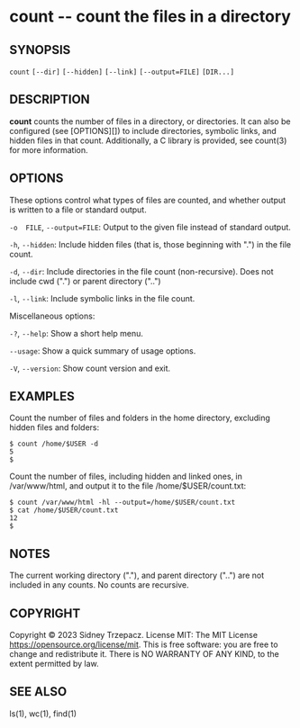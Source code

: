 count -- count the files in a directory 
=============================================

## SYNOPSIS

`count` `[--dir]` `[--hidden]` `[--link]` `[--output=FILE]` `[DIR...]`

## DESCRIPTION

**count** counts the number of files in a directory, or directories. It can also be configured (see [OPTIONS][]) to include directories, symbolic links, and hidden files in that count. Additionally, a C library is provided, see count(3) for more information.

## OPTIONS

These options control what types of files are counted, and whether output is written to a file or standard output.

`-o  FILE`, `--output=FILE`:
  Output to the given file instead of standard output.

`-h`, `--hidden`:
  Include hidden files (that is, those beginning with ".") in the file count.

`-d`, `--dir`:
  Include directories in the file count (non-recursive). Does not include cwd (".") or parent directory ("..")

`-l`, `--link`:
  Include symbolic links in the file count.

Miscellaneous options:

`-?`, `--help`:
  Show a short help menu.

`--usage`:
  Show a quick summary of usage options.

`-V`, `--version`:
  Show count version and exit.

## EXAMPLES

Count the number of files and folders in the home directory, excluding hidden files and folders:

    $ count /home/$USER -d
    5
    $

Count the number of files, including hidden and linked ones, in /var/www/html, and output it to the file /home/$USER/count.txt:

    $ count /var/www/html -hl --output=/home/$USER/count.txt
    $ cat /home/$USER/count.txt
    12
    $

## NOTES

The current working directory ("."), and parent directory ("..") are not included in any counts. No counts are recursive.

## COPYRIGHT

Copyright © 2023 Sidney Trzepacz.  License MIT: The MIT License <https://opensource.org/license/mit>.
This is free software: you are free to change and redistribute it.  There is NO WARRANTY OF ANY KIND, to the extent permitted by law.

## SEE ALSO

ls(1), wc(1), find(1)
